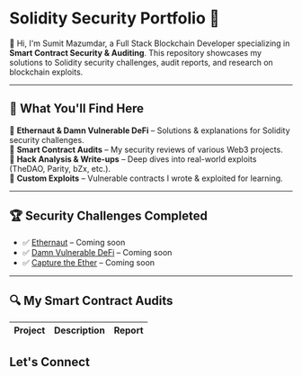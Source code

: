 # Solidity Security Portfolio 🔐

👋 Hi, I'm Sumit Mazumdar, a Full Stack Blockchain Developer specializing in **Smart Contract Security & Auditing**. This repository showcases my solutions to Solidity security challenges, audit reports, and research on blockchain exploits.

---

## 🚀 **What You'll Find Here**
📂 **Ethernaut & Damn Vulnerable DeFi** – Solutions & explanations for Solidity security challenges.  
📂 **Smart Contract Audits** – My security reviews of various Web3 projects.  
📂 **Hack Analysis & Write-ups** – Deep dives into real-world exploits (TheDAO, Parity, bZx, etc.).  
📂 **Custom Exploits** – Vulnerable contracts I wrote & exploited for learning.  

---

## 🏆 **Security Challenges Completed**
- ✅ [Ethernaut](https://ethernaut.openzeppelin.com/) – Coming soon
- ✅ [Damn Vulnerable DeFi](https://www.damnvulnerabledefi.xyz/) – Coming soon  
- ✅ [Capture the Ether](https://capturetheether.com/) – Coming soon 

---

## 🔍 **My Smart Contract Audits**
| Project | Description | Report |
|---------|------------|--------|

## **Let's Connect**